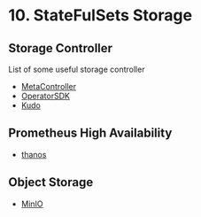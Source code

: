 # 10. StateFulSets Storage

## Storage Controller

List of some useful storage controller

- [MetaController]
- [OperatorSDK]
- [Kudo]

## Prometheus High Availability

- [thanos]

## Object Storage

- [MinIO]

<!-- links -->
[MetaController]: https://metacontroller.github.io/metacontroller/
[OperatorSDK]: https://sdk.operatorframework.io/
[Kudo]: https://kudo.dev/
[thanos]: https://thanos.io/
[MinIO]: https://min.io/
